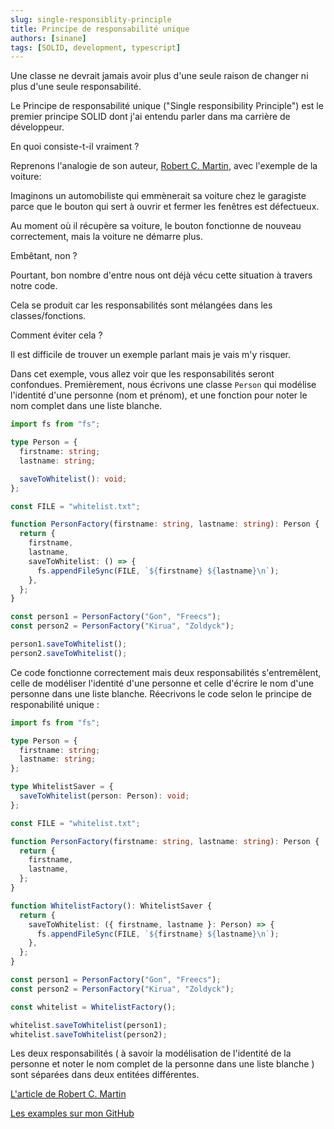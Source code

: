 ```yaml
---
slug: single-responsiblity-principle
title: Principe de responsabilité unique
authors: [sinane]
tags: [SOLID, development, typescript]
---
```

Une classe ne devrait jamais avoir plus d'une seule raison de changer ni plus d'une seule responsabilité.

Le Principe de responsabilité unique ("Single responsibility Principle") est le premier principe SOLID dont j'ai entendu parler dans ma carrière de développeur.

En quoi consiste-t-il vraiment ?

Reprenons l'analogie de son auteur, [Robert C. Martin](https://en.wikipedia.org/wiki/Robert_C._Martin), avec l'exemple de la voiture:

Imaginons un automobiliste qui emmènerait sa voiture chez le garagiste parce que le bouton qui sert à ouvrir et fermer les fenêtres est défectueux.

Au moment où il récupère sa voiture, le bouton fonctionne de nouveau correctement, mais la voiture ne démarre plus.

Embêtant, non ?

Pourtant, bon nombre d'entre nous ont déjà vécu cette situation à travers notre code.

Cela se produit car les responsabilités sont mélangées dans les classes/fonctions.

Comment éviter cela ?

Il est difficile de trouver un exemple parlant mais je vais m'y risquer.

Dans cet exemple, vous allez voir que les responsabilités seront confondues.
Premièrement, nous écrivons une classe `Person` qui modélise l'identité d'une personne (nom et prénom), et une fonction pour noter le nom complet dans une liste blanche.

```ts
import fs from "fs";

type Person = {
  firstname: string;
  lastname: string;

  saveToWhitelist(): void;
};

const FILE = "whitelist.txt";

function PersonFactory(firstname: string, lastname: string): Person {
  return {
    firstname,
    lastname,
    saveToWhitelist: () => {
      fs.appendFileSync(FILE, `${firstname} ${lastname}\n`);
    },
  };
}

const person1 = PersonFactory("Gon", "Freecs");
const person2 = PersonFactory("Kirua", "Zoldyck");

person1.saveToWhitelist();
person2.saveToWhitelist();
```

Ce code fonctionne correctement mais deux responsabilités s'entremêlent, celle de modéliser l'identité d'une personne et celle d'écrire le nom d'une personne dans une liste blanche.
Réecrivons le code selon le principe de responabilité unique :
```ts
import fs from "fs";

type Person = {
  firstname: string;
  lastname: string;
};

type WhitelistSaver = {
  saveToWhitelist(person: Person): void;
};

const FILE = "whitelist.txt";

function PersonFactory(firstname: string, lastname: string): Person {
  return {
    firstname,
    lastname,
  };
}

function WhitelistFactory(): WhitelistSaver {
  return {
    saveToWhitelist: ({ firstname, lastname }: Person) => {
      fs.appendFileSync(FILE, `${firstname} ${lastname}\n`);
    },
  };
}

const person1 = PersonFactory("Gon", "Freecs");
const person2 = PersonFactory("Kirua", "Zoldyck");

const whitelist = WhitelistFactory();

whitelist.saveToWhitelist(person1);
whitelist.saveToWhitelist(person2);
``` 

Les deux responsabilités ( à savoir la modélisation de l'identité de la personne et noter le nom complet de la personne dans une liste blanche ) sont séparées dans deux entitées différentes.

[L'article de Robert C. Martin](https://blog.cleancoder.com/uncle-bob/2014/05/08/SingleReponsibilityPrinciple.html)

[Les examples sur mon GitHub](https://github.com/ssi-moha/SOLID/tree/main/examples/SRP)